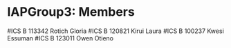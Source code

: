 # IAPGroup3: Members
#ICS B 113342 Rotich Gloria 
#ICS B 120821 Kirui Laura
#ICS B 100237 Kwesi Essuman
#ICS B 123011 Owen Otieno
